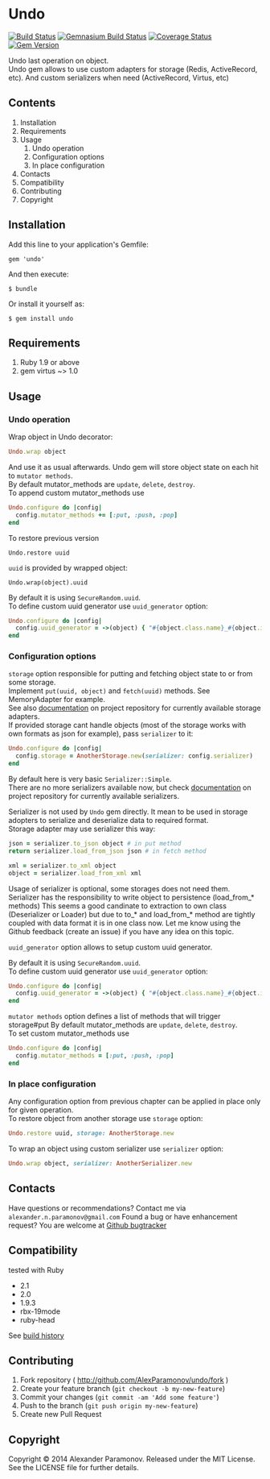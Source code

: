 Undo
==========
[![Build Status](https://travis-ci.org/AlexParamonov/undo.png?branch=master)](http://travis-ci.org/AlexParamonov/undo)
[![Gemnasium Build Status](https://gemnasium.com/AlexParamonov/undo.png)](http://gemnasium.com/AlexParamonov/undo)
[![Coverage Status](https://coveralls.io/repos/AlexParamonov/undo/badge.png?branch=master)](https://coveralls.io/r/AlexParamonov/undo?branch=master)
[![Gem Version](https://badge.fury.io/rb/undo.png)](http://badge.fury.io/rb/undo)

Undo last operation on object.  
Undo gem allows to use custom adapters for storage (Redis,
ActiveRecord, etc). And custom serializers when need (ActiveRecord, Virtus, etc)

Contents
---------
1. Installation
1. Requirements
1. Usage
    1. Undo operation
    1. Configuration options
    1. In place configuration
1. Contacts
1. Compatibility
1. Contributing
1. Copyright

Installation
------------

Add this line to your application's Gemfile:

    gem 'undo'

And then execute:

    $ bundle

Or install it yourself as:

    $ gem install undo

Requirements
------------
1. Ruby 1.9 or above
1. gem virtus ~> 1.0

Usage
-----

### Undo operation

Wrap object in Undo decorator:

``` ruby
Undo.wrap object
```

And use it as usual afterwards. Undo gem will store object state on each hit to `mutator methods`.  
By default mutator_methods are `update`, `delete`, `destroy`.  
To append custom mutator_methods use  

``` ruby
Undo.configure do |config|
  config.mutator_methods += [:put, :push, :pop]
end
```

To restore previous version

```
Undo.restore uuid
```

`uuid` is provided by wrapped object:

```
Undo.wrap(object).uuid
```

By default it is using `SecureRandom.uuid`.  
To define custom uuid generator use `uuid_generator` option:

``` ruby
Undo.configure do |config|
  config.uuid_generator = ->(object) { "#{object.class.name}_#{object.id}" }
end
```

### Configuration options
`storage` option responsible for putting and fetching object state to or from some storage.  
Implement `put(uuid, object)` and `fetch(uuid)` methods. See MemoryAdapter for example.  
See also [documentation](http://github.com/AlexParamonov/undo)
on project repository for currently available storage adapters.  
If provided storage cant handle objects (most of the storage works with own formats as json for example),
pass `serializer` to it:

``` ruby
Undo.configure do |config|
  config.storage = AnotherStorage.new(serializer: config.serializer)
end
```

By default here is very basic `Serializer::Simple`.  
There are no more serializers available now, but check
[documentation](http://github.com/AlexParamonov/undo) on project
repository for currently available serializers.

Serializer is not used by `Undo` gem directly. It mean to be used in
storage adopters to serialize and deserialize data to required format.  
Storage adapter may use serializer this way:

``` ruby
json = serializer.to_json object # in put method
return serializer.load_from_json json # in fetch method

xml = serializer.to_xml object
object = serializer.load_from_xml xml
```

Usage of serializer is optional, some storages does not need them.  
Serializer has the responsibility to write object to persistence
(load_from\_\* methods) This seems a good candinate to extraction to own
class (Deserializer or Loader) but due to to\_\* and load_from\_\*
method are tightly coupled with data format it is in one class now.
Let me know using the Github feedback (create an issue) if you have
any idea on this topic.

`uuid_generator` option allows to setup custom uuid generator.

By default it is using `SecureRandom.uuid`.  
To define custom uuid generator use `uuid_generator` option:

``` ruby
Undo.configure do |config|
  config.uuid_generator = ->(object) { "#{object.class.name}_#{object.id}" }
end
```

`mutator methods` option defines a list of methods that will trigger storage#put
By default mutator_methods are `update`, `delete`, `destroy`.  
To set custom mutator_methods use  

``` ruby
Undo.configure do |config|
  config.mutator_methods = [:put, :push, :pop]
end
```

### In place configuration
Any configuration option from previous chapter can be applied in place
only for given operation.  
To restore object from another storage use `storage` option:

``` ruby
Undo.restore uuid, storage: AnotherStorage.new
```

To wrap an object using custom serializer use `serializer` option:

``` ruby
Undo.wrap object, serializer: AnotherSerializer.new
```

Contacts
-------------
Have questions or recommendations? Contact me via `alexander.n.paramonov@gmail.com`
Found a bug or have enhancement request? You are welcome at [Github bugtracker](https://github.com/AlexParamonov/undo/issues)


Compatibility
-------------
tested with Ruby

* 2.1
* 2.0
* 1.9.3
* rbx-19mode
* ruby-head

See [build history](http://travis-ci.org/#!/AlexParamonov/undo/builds)


## Contributing

1. Fork repository ( http://github.com/AlexParamonov/undo/fork )
2. Create your feature branch (`git checkout -b my-new-feature`)
3. Commit your changes (`git commit -am 'Add some feature'`)
4. Push to the branch (`git push origin my-new-feature`)
5. Create new Pull Request

Copyright
---------
Copyright © 2014 Alexander Paramonov.
Released under the MIT License. See the LICENSE file for further details.
